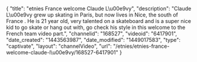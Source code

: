 {
    "title": "etnies France welcome Claude L\u00e9vy",
    "description": "Claude L\u00e9vy grew up skating in Paris, but now lives in Nice, the south of France . He is 21 year old, very talented on a skateboard and is a super nice kid to go skate or hang out with, go check his style in this welcome to the French team video part.",
    "channelid": "168527",
    "videoid": "6417901",
    "date_created": "1443563987",
    "date_modified": "1449017583",
    "type": "captivate",
    "layout": "channelVideo",
    "url": "\/etnies\/etnies-france-welcome-claude-l\u00e9vy\/168527-6417901"
}